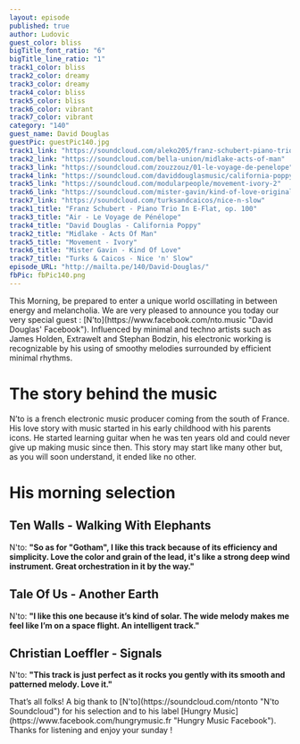 ```yaml
---
layout: episode
published: true
author: Ludovic
guest_color: bliss
bigTitle_font_ratio: "6"
bigTitle_line_ratio: "1"
track1_color: bliss
track2_color: dreamy
track3_color: dreamy
track4_color: bliss
track5_color: bliss
track6_color: vibrant
track7_color: vibrant
category: "140"
guest_name: David Douglas
guestPic: guestPic140.jpg
track1_link: "https://soundcloud.com/aleko205/franz-schubert-piano-trio-in-e"
track2_link: "https://soundcloud.com/bella-union/midlake-acts-of-man"
track3_link: "https://soundcloud.com/zouzzouz/01-le-voyage-de-penelope"
track4_link: "https://soundcloud.com/daviddouglasmusic/california-poppy"
track5_link: "https://soundcloud.com/modularpeople/movement-ivory-2"
track6_link: "https://soundcloud.com/mister-gavin/kind-of-love-original-mix"
track7_link: "https://soundcloud.com/turksandcaicos/nice-n-slow"
track1_title: "Franz Schubert - Piano Trio In E-Flat, op. 100"
track3_title: "Air - Le Voyage de Pénélope"
track4_title: "David Douglas - California Poppy"
track2_title: "Midlake - Acts Of Man"
track5_title: "Movement - Ivory"
track6_title: "Mister Gavin - Kind Of Love"
track7_title: "Turks & Caicos - Nice 'n' Slow"
episode_URL: "http://mailta.pe/140/David-Douglas/"
fbPic: fbPic140.png
---
```


<p id="introduction">
This Morning, be prepared to enter a unique world oscillating in between energy and melancholia. We are very pleased to announce you today our very special guest : [N’to](https://www.facebook.com/nto.music "David Douglas' Facebook"). Influenced by minimal and techno artists such as James Holden, Extrawelt and Stephan Bodzin, his electronic working is recognizable by his using of smoothy melodies surrounded by efficient minimal rhythms.</p>

# The story behind the music

N’to is a french electronic music producer coming from the south of France. His love story with music started in his early childhood with his parents icons. He started learning guitar when he was ten years old and could never give up making music since then. This story may start like many other but, as you will soon understand, it ended like no other.

# His morning selection

## Ten Walls - Walking With Elephants
N'to: **"**So as for **"**Gotham**"**, I like this track because of its efficiency and simplicity. Love the color and grain of the lead, it's like a strong deep wind instrument. Great orchestration in it by the way.**"**

## Tale Of Us - Another Earth
N'to: **"**I like this one because it’s kind of solar. The wide melody makes me feel like I’m on a space flight. An intelligent track.**"**

## Christian Loeffler - Signals
N'to: **"**This track is just perfect as it rocks you gently with its smooth and patterned melody. Love it.**"**

<p id="outroduction">
That’s all folks! A big thank to [N'to](https://soundcloud.com/ntonto "N'to Soundcloud") for his selection and to his label [Hungry Music](https://www.facebook.com/hungrymusic.fr "Hungry Music Facebook"). Thanks for listening and enjoy your sunday !
</p>